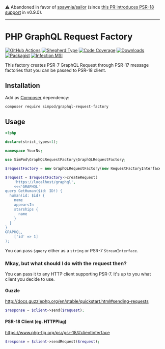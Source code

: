 ⚠️ Abandoned in favor of [spawnia/sailor](https://github.com/spawnia/sailor) 
(since [this PR introduces PSR-18 support](https://github.com/spawnia/sailor/issues/27) in v0.9.0).

--------------

# PHP GraphQL Request Factory

[![GitHub Actions][GA Image]][GA Link]
[![Shepherd Type][Shepherd Image]][Shepherd Link]
[![Code Coverage][Coverage Image]][CodeCov Link]
[![Downloads][Downloads Image]][Packagist Link]
[![Packagist][Packagist Image]][Packagist Link]
[![Infection MSI][Infection Image]][Infection Link]

This factory creates PSR-7 GraphQL Request through PSR-17 message factories
that you can be passed to PSR-18 client. 

## Installation

Add as [Composer](https://getcomposer.org/) dependency:

```sh
composer require simpod/graphql-request-factory
```

## Usage

```php
<?php

declare(strict_types=1);

namespace YourNs;

use SimPod\GraphQLRequestFactory\GraphQLRequestFactory;

$requestFactory = new GraphQLRequestFactory(new RequestFactoryInterfaceImpl(), new StreamFactoryInterfaceImpl());

$request = $requestFactory->createRequest(
    'https://localhost/graphql',
    <<<'GRAPHQL'
query GetHuman($id: ID!) {
  human(id: $id) {
    name
    appearsIn
    starships {
      name
    }
  }
}
GRAPHQL,
    ['id' => 1]
);
```

You can pass `$query` either as a `string` or PSR-7 `StreamInterface`.

### Mkay, but what should I do with the request then?

You can pass it to any HTTP client supporting PSR-7. It's up to you what client you decide to use.

#### Guzzle

http://docs.guzzlephp.org/en/stable/quickstart.html#sending-requests

```php
$response = $client->send($request);
```

#### PSR-18 Client (eg. HTTPPlug)

https://www.php-fig.org/psr/psr-18/#clientinterface

```php
$response = $client->sendRequest($request);
```

[GA Image]: https://github.com/simPod/PHP-GraphQL-Request-Factory/workflows/Continuous%20Integration/badge.svg
[GA Link]: https://github.com/simPod/PHP-GraphQL-Request-Factory/actions?query=workflow%3A%22Continuous+Integration%22+branch%3Amaster
[Shepherd Image]: https://shepherd.dev/github/simPod/PHP-GraphQL-Request-Factory/coverage.svg
[Shepherd Link]: https://shepherd.dev/github/simPod/PHP-GraphQL-Request-Factory
[Coverage Image]: https://codecov.io/gh/simPod/PHP-GraphQL-Request-Factory/branch/master/graph/badge.svg
[CodeCov Link]: https://codecov.io/gh/simPod/PHP-GraphQL-Request-Factory/branch/master
[Downloads Image]: https://poser.pugx.org/simpod/graphql-request-factory/d/total.svg
[Packagist Image]: https://poser.pugx.org/simpod/graphql-request-factory/v/stable.svg
[Packagist Link]: https://packagist.org/packages/simpod/graphql-request-factory
[Infection Image]: https://badge.stryker-mutator.io/github.com/simPod/PHP-GraphQL-Request-Factory/master
[Infection Link]: https://infection.github.io
